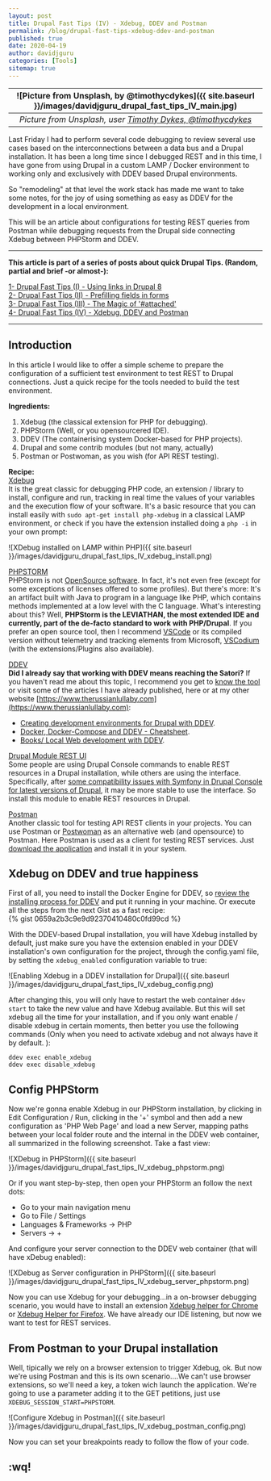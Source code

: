 ```yaml
---
layout: post
title: Drupal Fast Tips (IV) - Xdebug, DDEV and Postman
permalink: /blog/drupal-fast-tips-xdebug-ddev-and-postman
published: true
date: 2020-04-19
author: davidjguru
categories: [Tools]
sitemap: true
---
```


| ![Picture from Unsplash, by @timothycdykes]({{ site.baseurl }}/images/davidjguru_drupal_fast_tips_IV_main.jpg) |
|:--:|
| *Picture from Unsplash, user [Timothy Dykes, @timothycdykes](https://unsplash.com/@timothycdykes)* |

Last Friday I had to perform several code debugging to review several use cases based on the interconnections between a data bus and a Drupal installation. It has been a long time since I debugged REST and in this time, I have gone from using Drupal in a custom LAMP / Docker environment to working only and exclusively with DDEV based Drupal environments.  
<!--more-->
So "remodeling" at that level the work stack has made me want to take some notes, for the joy of using something as easy as DDEV for the development in a local environment.  

This will be an article about configurations for testing REST queries from Postman while debugging requests from the Drupal side connecting Xdebug between PHPStorm and DDEV.  

---------------------------------------------------------------------------------------
<!-- /TOC -->
**This article is part of a series of posts about quick Drupal Tips.
(Random, partial and brief -or almost-):**  

[1- Drupal Fast Tips (I) - Using links in Drupal 8](https://davidjguru.github.io/blog/drupal-fast-tips-using-links-in-drupal-8)  
[2- Drupal Fast Tips (II) - Prefilling fields in forms](https://davidjguru.github.io/blog/drupal-fast-tips-prefilling-fields-in-forms)  
[3- Drupal Fast Tips (III) - The Magic of '#attached'](https://davidjguru.github.io/blog/drupal-fast-tips-the-magic-of-attached)  
[4- Drupal Fast Tips (IV) - Xdebug, DDEV and Postman](https://davidjguru.github.io/blog/xdebug-ddev-and-postman)  
<!-- /TOC -->

------------------------------------------------------------------------------------------------

## Introduction  

In this article I would like to offer a simple scheme to prepare the configuration of a sufficient test environment to test REST to Drupal connections. Just a quick recipe for the tools needed to build the test environment.  

**Ingredients:**  

1. Xdebug (the classical extension for PHP for debugging).  
2. PHPStorm (Well, or you opensourcered IDE).  
3. DDEV (The containerising system Docker-based for PHP projects).  
4. Drupal and some contrib modules (but not many, actually)  
5. Postman or Postwoman, as you wish (for API REST testing).  


**Recipe:**  
[Xdebug](https://xdebug.org/)  
It is the great classic for debugging PHP code, an extension / library to install, configure and run, tracking in real time the values of your variables and the execution flow of your software. It's a basic resource that you can install easily  with ```sudo apt-get install php-xdebug``` in a classical LAMP environment, or check if you have the extension installed doing a ```php -i``` in your own prompt:  

![XDebug installed on LAMP within PHP]({{ site.baseurl }}/images/davidjguru_drupal_fast_tips_IV_xdebug_install.png)  


[PHPSTORM](https://www.jetbrains.com/phpstorm/)  
PHPStorm is not [OpenSource software](https://en.wikipedia.org/wiki/Open-source_software). In fact, it's not even free (except for some exceptions of licenses offered to some profiles).  But there's more: It's an artifact built with Java to program in a language like PHP, which contains methods implemented at a low level with the C language. What's interesting about this? Well, **PHPStorm is the LEVIATHAN, the most extended IDE and currently, part of the de-facto standard to work with PHP/Drupal**. If you prefer an open source tool, then I recommend [VSCode](https://code.visualstudio.com/Download) or its compiled version without telemetry and tracking elements from Microsoft, [VSCodium](https://github.com/VSCodium/vscodium/releases) (with the extensions/Plugins also available).  

[DDEV](https://ddev.readthedocs.io)  
**Did I already say that working with DDEV means reaching the Satori?** If you haven't read me about this topic, I recommend you get to [know the tool](https://ddev.readthedocs.io/en/stable/) or visit some of the articles I have already published, here or at my other website [https://www.therussianlullaby.com](https://www.therussianlullaby.com):

* [Creating development environments for Drupal with DDEV](https://www.therussianlullaby.com/blog/creating-development-environments-for-drupal-with-ddev/).  
* [Docker, Docker-Compose and DDEV - Cheatsheet](https://www.therussianlullaby.com/blog/docker-docker-compose-and-ddev-cheatsheet/).  
* [Books/ Local Web development with DDEV](https://www.therussianlullaby.com/blog/books-local-web-development-with-ddev-explained/).  


[Drupal Module REST UI](https://www.drupal.org/project/restui)  
Some people are using Drupal Console commands to enable REST resources in a Drupal installation, while others are using the interface.  Specifically, after [some compatibility issues with Symfony in Drupal Console for latest versions of Drupal](https://github.com/hechoendrupal/drupal-console/issues/4230#issuecomment-592991462), it may be more stable to use the interface. So install this module to enable REST resources in Drupal. 

[Postman](https://www.postman.com/)  
Another classic tool for testing API REST clients in your projects. You can use Postman or [Postwoman](https://github.com/liyasthomas/postwoman) as an alternative web (and opensource) to Postman. Here Postman is used as a client for testing REST services. Just [download the application](https://www.postman.com/downloads/) and install it in your system.


## Xdebug on DDEV and true happiness  

First of all, you need to install the Docker Engine for DDEV, so [review the installing process for DDEV](https://ddev.readthedocs.io/en/stable/#installation) and put it running in your machine. Or execute all the steps from the next Gist as a fast recipe:  
{% gist 0659a2b3c9e9d92370410480c0fd99cd %}  

With the DDEV-based Drupal installation, you will have Xdebug installed by default, just make sure you have the extension enabled in your DDEV installation's own configuration for the project, through the config.yaml file, by setting the ``xdebug_enabled`` configuration variable to true:  

![Enabling Xdebug in a DDEV installation for Drupal]({{ site.baseurl }}/images/davidjguru_drupal_fast_tips_IV_xdebug_config.png)  

After changing this, you will only have to restart the web container ```ddev start``` to take the new value and have Xdebug available. But this will set xdebug all the time for your installation, and if you only want enable / disable xdebug in certain moments, then better you use the following commands (Only when you need to activate xdebug and not always have it by default. ):  

```
ddev exec enable_xdebug
ddev exec disable_xdebug
```


## Config PHPStorm

Now we're gonna enable Xdebug in our PHPStorm installation, by clicking in Edit Configuration / Run, clicking in the '+' symbol and then add a new configuration as 'PHP Web Page' and load a new Server, mapping paths between your local folder route and the internal in the DDEV web container, all summarized in the following screenshot. Take a fast view:  

![XDebug in PHPStorm]({{ site.baseurl }}/images/davidjguru_drupal_fast_tips_IV_xdebug_phpstorm.png)  

Or if you want step-by-step, then open your PHPStorm an follow the next dots:  
* Go to your main navigation menu
* Go to File / Settings
* Languages & Frameworks -> PHP 
* Servers -> + 

And configure your server connection to the DDEV web container (that will have xDebug enabled):

![XDebug as Server configuration in PHPStorm]({{ site.baseurl }}/images/davidjguru_drupal_fast_tips_IV_xdebug_server_phpstorm.png)  



Now you can use Xdebug for your debugging...in a on-browser debugging scenario, you would have to install an extension [Xdebug helper for Chrome](https://chrome.google.com/webstore/detail/xdebug-helper/eadndfjplgieldjbigjakmdgkmoaaaoc) or [Xdebug Helper for Firefox](https://addons.mozilla.org/es/firefox/addon/xdebug-helper-for-firefox/). We have already our IDE listening, but now we want to test for REST services. 



## From Postman to your Drupal installation 

Well, tipically we rely on a browser extension to trigger Xdebug, ok. But now we're using Postman and this is its own scenario....We can't use browser extensions, so we'll need a key, a token wich launch the application. We're going to use a parameter adding it to the GET petitions, just use ```XDEBUG_SESSION_START=PHPSTORM```. 

![Configure Xdebug in Postman]({{ site.baseurl }}/images/davidjguru_drupal_fast_tips_IV_xdebug_postman_config.png)

Now you can set your breakpoints ready to follow the flow of your code. 

## :wq!